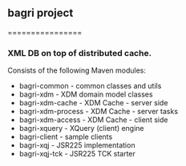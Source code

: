 ## bagri project
================

### XML DB on top of distributed cache.

Consists of the following Maven modules:

* bagri-common - common classes and utils
* bagri-xdm - XDM domain model classes
* bagri-xdm-cache - XDM Cache - server side
* bagri-xdm-process - XDM Cache - server tasks
* bagri-xdm-access - XDM Cache - client side
* bagri-xquery - XQuery (client) engine
* bagri-client - sample clients
* bagri-xqj - JSR225 implementation
* bagri-xqj-tck - JSR225 TCK starter
